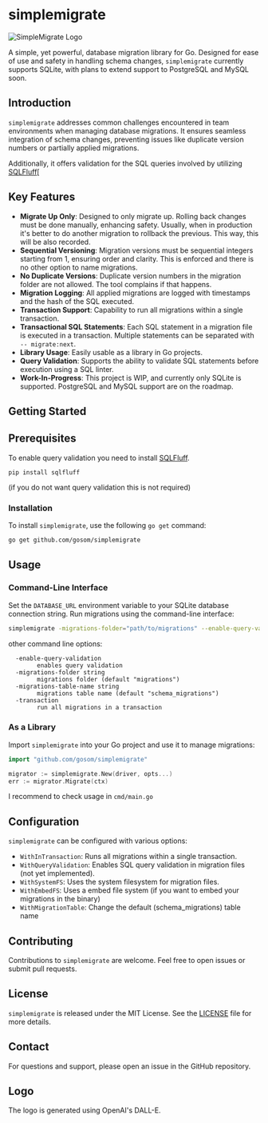 # simplemigrate

![SimpleMigrate Logo](https://github.com/gosom/simplemigrate/logo.png)


A simple, yet powerful, database migration library for Go. Designed for ease of use and safety in handling schema changes, `simplemigrate` currently supports SQLite, with plans to extend support to PostgreSQL and MySQL soon.

## Introduction

`simplemigrate` addresses common challenges encountered in team environments when managing database migrations. It ensures seamless integration of schema changes, preventing issues like duplicate version numbers or partially applied migrations.

Additionally, it offers validation for the SQL queries involved by utilizing [SQLFluff](https://sqlfluff.com/)[

## Key Features

- **Migrate Up Only**: Designed to only migrate up. Rolling back changes must be done manually, enhancing safety. Usually, when in production it's better to do another migration to rollback the previous. This way, this will be also recorded.
- **Sequential Versioning**: Migration versions must be sequential integers starting from 1, ensuring order and clarity. This is enforced and there is no other option to name migrations.
- **No Duplicate Versions**: Duplicate version numbers in the migration folder are not allowed. The tool complains if that happens.
- **Migration Logging**: All applied migrations are logged with timestamps and the hash of the SQL executed.
- **Transaction Support**: Capability to run all migrations within a single transaction.
- **Transactional SQL Statements**: Each SQL statement in a migration file is executed in a transaction. Multiple statements can be separated with `-- migrate:next`.
- **Library Usage**: Easily usable as a library in Go projects.
- **Query Validation**: Supports the ability to validate SQL statements before execution using a SQL linter.
- **Work-In-Progress**: This project is WIP, and currently only SQLite is supported. PostgreSQL and MySQL support are on the roadmap.

## Getting Started

## Prerequisites

To enable query validation you need to install [SQLFluff](https://sqlfluff.com/). 

```
pip install sqlfluff
```

(if you do not want query validation this is not required)

### Installation

To install `simplemigrate`, use the following `go get` command:

```bash
go get github.com/gosom/simplemigrate
```

## Usage

### Command-Line Interface

Set the `DATABASE_URL` environment variable to your SQLite database connection string. Run migrations using the command-line interface:

```bash
simplemigrate -migrations-folder="path/to/migrations" --enable-query-validation
```

other command line options:

```
  -enable-query-validation
        enables query validation
  -migrations-folder string
        migrations folder (default "migrations")
  -migrations-table-name string
        migrations table name (default "schema_migrations")
  -transaction
        run all migrations in a transaction
```

### As a Library

Import `simplemigrate` into your Go project and use it to manage migrations:

```go
import "github.com/gosom/simplemigrate"

migrator := simplemigrate.New(driver, opts...)
err := migrator.Migrate(ctx)
```

I recommend to check usage in `cmd/main.go`

## Configuration

`simplemigrate` can be configured with various options:

- `WithInTransaction`: Runs all migrations within a single transaction.
- `WithQueryValidation`: Enables SQL query validation in migration files (not yet implemented).
- `WithSystemFS`: Uses the system filesystem for migration files.
- `WithEmbedFS`: Uses a embed file system (if you want to embed your migrations in the binary)
- `WithMigrationTable`: Change the default (schema_migrations) table name

## Contributing

Contributions to `simplemigrate` are welcome. Feel free to open issues or submit pull requests.

## License

`simplemigrate` is released under the MIT License. See the [LICENSE](LICENSE) file for more details.

## Contact

For questions and support, please open an issue in the GitHub repository.

## Logo 

The logo is generated using OpenAI's DALL-E.

